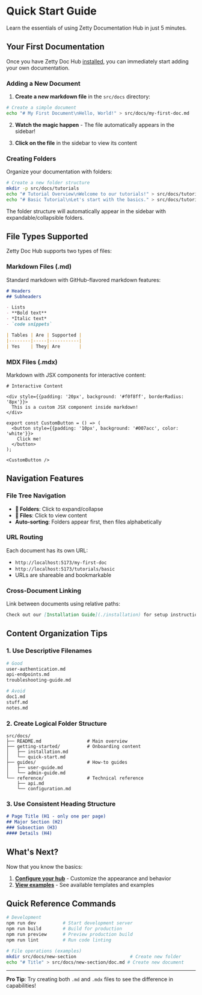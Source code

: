 # Quick Start Guide

Learn the essentials of using Zetty Documentation Hub in just 5 minutes.

## Your First Documentation

Once you have Zetty Doc Hub [installed](./installation), you can immediately start adding your own documentation.

### Adding a New Document

1. **Create a new markdown file** in the `src/docs` directory:

```bash
# Create a simple document
echo "# My First Document\nHello, World!" > src/docs/my-first-doc.md
```

2. **Watch the magic happen** - The file automatically appears in the sidebar!

3. **Click on the file** in the sidebar to view its content

### Creating Folders

Organize your documentation with folders:

```bash
# Create a new folder structure
mkdir -p src/docs/tutorials
echo "# Tutorial Overview\nWelcome to our tutorials!" > src/docs/tutorials/overview.md
echo "# Basic Tutorial\nLet's start with the basics." > src/docs/tutorials/basic.md
```

The folder structure will automatically appear in the sidebar with expandable/collapsible folders.

## File Types Supported

Zetty Doc Hub supports two types of files:

### Markdown Files (.md)
Standard markdown with GitHub-flavored markdown features:

```markdown
# Headers
## Subheaders

- Lists
- **Bold text**
- *Italic text*
- `code snippets`

| Tables | Are | Supported |
|--------|-----|-----------|
| Yes    | They| Are       |
```

### MDX Files (.mdx)
Markdown with JSX components for interactive content:

```mdx
# Interactive Content

<div style={{padding: '20px', background: '#f0f8ff', borderRadius: '8px'}}>
  This is a custom JSX component inside markdown!
</div>

export const CustomButton = () => (
  <button style={{padding: '10px', background: '#007acc', color: 'white'}}>
    Click me!
  </button>
);

<CustomButton />
```

## Navigation Features

### File Tree Navigation
- **📁 Folders**: Click to expand/collapse
- **📄 Files**: Click to view content
- **Auto-sorting**: Folders appear first, then files alphabetically

### URL Routing
Each document has its own URL:
- `http://localhost:5173/my-first-doc` 
- `http://localhost:5173/tutorials/basic`
- URLs are shareable and bookmarkable

### Cross-Document Linking
Link between documents using relative paths:

```markdown
Check out our [Installation Guide](./installation) for setup instructions.
```

## Content Organization Tips

### 1. Use Descriptive Filenames
```bash
# Good
user-authentication.md
api-endpoints.md
troubleshooting-guide.md

# Avoid
doc1.md
stuff.md
notes.md
```

### 2. Create Logical Folder Structure
```
src/docs/
├── README.md                 # Main overview
├── getting-started/          # Onboarding content
│   ├── installation.md
│   └── quick-start.md
├── guides/                   # How-to guides
│   ├── user-guide.md
│   └── admin-guide.md
└── reference/                # Technical reference
    ├── api.md
    └── configuration.md
```

### 3. Use Consistent Heading Structure
```markdown
# Page Title (H1 - only one per page)
## Major Section (H2)
### Subsection (H3)
#### Details (H4)
```

## What's Next?

Now that you know the basics:

1. **[Configure your hub](./configuration)** - Customize the appearance and behavior
2. **[View examples](../examples/general-template-example)** - See available templates and examples

## Quick Reference Commands

```bash
# Development
npm run dev          # Start development server
npm run build        # Build for production
npm run preview      # Preview production build
npm run lint         # Run code linting

# File operations (examples)
mkdir src/docs/new-section                    # Create new folder
echo "# Title" > src/docs/new-section/doc.md # Create new document
```

---

**Pro Tip**: Try creating both `.md` and `.mdx` files to see the difference in capabilities!